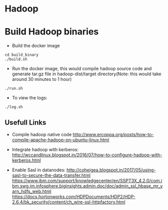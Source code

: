 # Hadoop

# Build Hadoop binaries

- Build the docker image
```console
cd build_binary
./build.sh
```

- Run the docker image, this would compile hadoop source code and generate tar.gz file in hadoop-dist/target directory(Note: this would take around 30 minutes to 1 hour)
```console
./run.sh
```

- To view the logs:
```console
./log.sh
```


## Usefull Links
- Compile hadoop native code
http://www.ercoppa.org/posts/how-to-compile-apache-hadoop-on-ubuntu-linux.html
- Integrate hadoop with kerberos:
http://wccandlinux.blogspot.in/2016/07/how-to-configure-hadoop-with-kerberos.html

- Enable Sasl in datanodes:
http://coheigea.blogspot.in/2017/05/using-sasl-to-secure-the-data-transfer.html<br>
https://www.ibm.com/support/knowledgecenter/en/SSPT3X_4.2.0/com.ibm.swg.im.infosphere.biginsights.admin.doc/doc/admin_ssl_hbase_mr_yarn_hdfs_web.html<br>
https://docs.hortonworks.com/HDPDocuments/HDP2/HDP-2.6.4/bk_security/content/ch_wire-ssl-httpfactory.html
